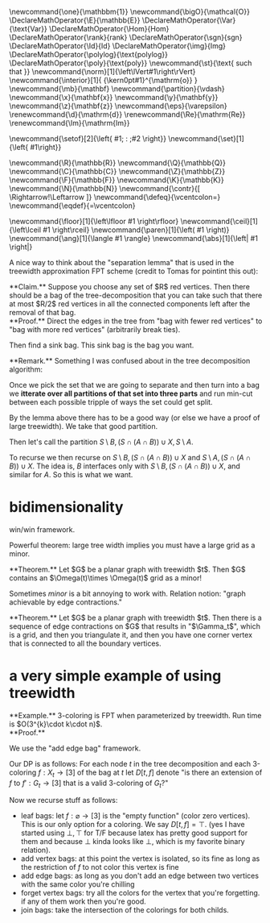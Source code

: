 \newcommand{\one}{\mathbbm{1}}
\newcommand{\bigO}{\mathcal{O}}
\DeclareMathOperator{\E}{\mathbb{E}}
\DeclareMathOperator{\Var}{\text{Var}}
\DeclareMathOperator{\Hom}{Hom}
\DeclareMathOperator{\rank}{rank}
\DeclareMathOperator{\sgn}{sgn}
\DeclareMathOperator{\Id}{Id}
\DeclareMathOperator{\img}{Img}
\DeclareMathOperator{\polylog}{\text{polylog}}
\DeclareMathOperator{\poly}{\text{poly}}
\newcommand{\st}{\text{ such that }}
\newcommand{\norm}[1]{\left\lVert#1\right\rVert}
\newcommand{\interior}[1]{ {\kern0pt#1}^{\mathrm{o}} }
\newcommand{\mb}{\mathbf}
\newcommand{\partition}{\vdash}
\newcommand{\x}{\mathbf{x}}
\newcommand{\y}{\mathbf{y}}
\newcommand{\z}{\mathbf{z}}
\newcommand{\eps}{\varepsilon}
\renewcommand{\d}{\mathrm{d}}
\renewcommand{\Re}{\mathrm{Re}}
\renewcommand{\Im}{\mathrm{Im}}

\newcommand{\setof}[2]{\left\{ #1\; : \;#2 \right\}}
\newcommand{\set}[1]{\left\{ #1\right\}}

\newcommand{\R}{\mathbb{R}}
\newcommand{\Q}{\mathbb{Q}}
\newcommand{\C}{\mathbb{C}}
\newcommand{\Z}{\mathbb{Z}}
\newcommand{\F}{\mathbb{F}}
\newcommand{\K}{\mathbb{K}}
\newcommand{\N}{\mathbb{N}}
\newcommand{\contr}{\[ \Rightarrow\!\Leftarrow \]}
\newcommand{\defeq}{\vcentcolon=}
\newcommand{\eqdef}{=\vcentcolon}

\newcommand{\floor}[1]{\left\lfloor #1 \right\rfloor}
\newcommand{\ceil}[1]{\left\lceil #1 \right\rceil}
\newcommand{\paren}[1]{\left( #1 \right)}
\newcommand{\ang}[1]{\langle #1 \rangle}
\newcommand{\abs}[1]{\left| #1 \right|}


A nice way to think about the "separation lemma" that is used in
the treewidth approximation FPT scheme (credit to Tomas for
pointint this out):

<div class="clm envbox">**Claim.**
Suppose you choose any set of $R$ red vertices.
Then there should be a bag of the tree-decomposition that you can
take such that there at most $R/2$ red vertices in all the
connected components left after the removal of that bag.
</div>
<div class="pf envbox">**Proof.**
Direct the edges in the tree from "bag with fewer red vertices"
to "bag with more red vertices" (arbitrarily break ties).

Then find a sink bag. This sink bag is the bag you want.
</div>

<div class="rmk envbox">**Remark.**
Something I was confused about in the tree decomposition
algorithm:

Once we pick the set that we are going to separate and then turn
into a bag we **itterate over all partitions of that set into
three parts** and
run min-cut between each possible tripple of ways the set could
get split.

By the lemma above there has to be a good way (or else we have a
proof of large treewidth).
We take that good partition.

Then let's call the partition $S\setminus B, (S\cap (A\cap B)) \cup X,  S\setminus A$.

To recurse we then recurse on $S\setminus B, (S\cap (A\cap B)) \cup X$
and $S\setminus A, (S\cap (A\cap B)) \cup X$.
The idea is, $B$ interfaces only with $S\setminus B, (S\cap (A\cap B)) \cup X$, and similar for $A$.
So this is what we want.

</div>

# bidimensionality

win/win framework.

Powerful theorem:
large tree width implies you must have a large grid as a minor.

<div class="thm envbox">**Theorem.**
Let $G$ be a planar graph with treewidth $t$. 
Then $G$ contains an $\Omega(t)\times \Omega(t)$ grid as a minor!
</div>

Sometimes *minor* is a bit annoying to work with.
Relation notion: 
"graph achievable by edge contractions."

<div class="thm envbox">**Theorem.**
Let $G$ be a planar graph with treewidth $t$. 
Then there is a sequence of edge contractions on $G$ that results
in "$\Gamma_t$", which is a grid, and then you triangulate it,
and then you have one corner vertex that is connected to all the
boundary vertices.
</div>


# a very simple example of using treewidth
<div class="ex envbox">**Example.**
3-coloring is FPT when parameterized by treewidth.
Run time is $O(3^{k}\cdot k\cdot n)$.
</div>
<div class="pf envbox">**Proof.**

We use the "add edge bag" framework.

Our DP is as follows: 
For each node $t$ in the tree decomposition and each 3-coloring
$f: X_t\to [3]$ of the bag at  $t$ let
$D[t, f]$ denote "is there an extension of $f$ to $f':G_t\to [3]$
that is a valid 3-coloring of $G_t$?"

Now we recurse stuff as follows:

- leaf bags: let $f: \varnothing  \to [3]$ is the "empty function"
    (color zero vertices). This is our only option for a coloring.
    We say $D[t, f] = \top$. (yes I have started using $\bot,
    \top$ for T/F because latex has pretty good support for them
    and because $\bot$ kinda looks like $\perp$, which is my
    favorite binary relation).
- add vertex bags: at this point the vertex is isolated, so its
    fine as long as the restriction of $f$ to not color this
    vertex is fine
- add edge bags: as long as you don't add an edge between two
    vertices with the same color you're chilling
- forget vertex bags: try all the colors for the vertex that
    you're forgetting. if any of them work then you're good.
- join bags: take the intersection of the colorings for both
    childs.

</div>


